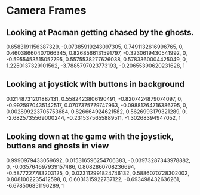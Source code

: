 # Camera Frames

## Looking at Pacman getting chased by the ghosts.

0.6583191156387329, -0.07385919243097305, 0.7491132616996765, 0,
0.46038660407066345, 0.8268566131591797, -0.3230619430541992, 0,
-0.5955453515052795, 0.5575538277626038, 0.5783360004425049, 0,
1.2250137329101562, -3.7885797023773193, -0.20655390620231628, 1
 
## Looking at joystick with buttons in background

0.12148731201887131, 0.5582423806190491, -0.8207424879074097, 0,
-0.9925970435142517, 0.0707375779747963, -0.09881264716386795, 0,
0.002899223705753684, 0.826664924621582, 0.5626993179321289, 0,
-2.6825735569000244, -0.2315375655889511, -1.30268394947052, 1

## Looking down at the game with the joystick, buttons and ghosts in view

0.9990979433059692, 0.015316596254706383, -0.03973287343978882, 0,
-0.035764697939157486, 0.8082860708236694, -0.5877227783203125, 0,
0.023112991824746132, 0.5886070728302002, 0.8081002235412598, 0,
0.6031315922737122, -0.693498432636261, -6.678506851196289, 1
